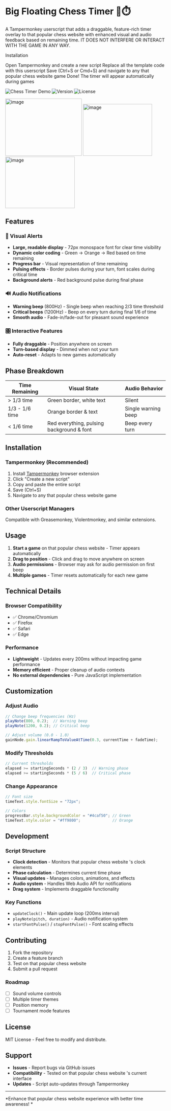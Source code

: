 # Big Floating Chess Timer 🏁⏱️

A Tampermonkey userscript that adds a draggable, feature-rich timer overlay to that popular chess website with enhanced visual and audio feedback based on remaining time. IT DOES NOT INTERFERE OR INTERACT WITH THE GAME IN ANY WAY.

Installation

Open Tampermonkey and create a new script
Replace all the template code with this userscript
Save (Ctrl+S or Cmd+S) and navigate to any that popular chess website  game
Done! The timer will appear automatically during games

![Chess Timer Demo](https://img.shields.io/badge/Chess.com-Compatible-green) ![Version](https://img.shields.io/badge/Version-2025--08--08-blue) ![License](https://img.shields.io/badge/License-MIT-yellow)

<img width="240" height="179" alt="image" src="https://github.com/user-attachments/assets/53f7a096-6e23-48b7-9634-694ff5320f3b" />
<img width="217" height="162" alt="image" src="https://github.com/user-attachments/assets/c39b83e3-d005-4f81-a07b-ac4286249102" />
<img width="218" height="161" alt="image" src="https://github.com/user-attachments/assets/9e8624e8-9e14-483e-9cde-6eb9dae5e066" />

## Features

### 🎯 Visual Alerts
- **Large, readable display** - 72px monospace font for clear time visibility
- **Dynamic color coding** - Green → Orange → Red based on time remaining
- **Progress bar** - Visual representation of time remaining
- **Pulsing effects** - Border pulses during your turn, font scales during critical time
- **Background alerts** - Red background pulse during final phase

### 🔊 Audio Notifications
- **Warning beep** (800Hz) - Single beep when reaching 2/3 time threshold
- **Critical beeps** (1200Hz) - Beep on every turn during final 1/6 of time
- **Smooth audio** - Fade-in/fade-out for pleasant sound experience

### 🎛️ Interactive Features
- **Fully draggable** - Position anywhere on screen
- **Turn-based display** - Dimmed when not your turn
- **Auto-reset** - Adapts to new games automatically

## Phase Breakdown

| Time Remaining | Visual State | Audio Behavior |
|----------------|--------------|----------------|
| > 1/3 time | Green border, white text | Silent |
| 1/3 - 1/6 time | Orange border & text | Single warning beep |
| < 1/6 time | Red everything, pulsing background & font | Beep every turn |

## Installation

### Tampermonkey (Recommended)
1. Install [Tampermonkey](https://www.tampermonkey.net/) browser extension
2. Click "Create a new script"
3. Copy and paste the entire script
4. Save (Ctrl+S)
5. Navigate to any that popular chess website  game

### Other Userscript Managers
Compatible with Greasemonkey, Violentmonkey, and similar extensions.

## Usage

1. **Start a game** on that popular chess website  - Timer appears automatically
2. **Drag to position** - Click and drag to move anywhere on screen
3. **Audio permissions** - Browser may ask for audio permission on first beep
4. **Multiple games** - Timer resets automatically for each new game

## Technical Details

### Browser Compatibility
- ✅ Chrome/Chromium
- ✅ Firefox
- ✅ Safari
- ✅ Edge

### Performance
- **Lightweight** - Updates every 200ms without impacting game performance
- **Memory efficient** - Proper cleanup of audio contexts
- **No external dependencies** - Pure JavaScript implementation

## Customization

### Adjust Audio
```javascript
// Change beep frequencies (Hz)
playNote(800, 0.2);  // Warning beep
playNote(1200, 0.2); // Critical beep

// Adjust volume (0.0 - 1.0)
gainNode.gain.linearRampToValueAtTime(0.3, currentTime + fadeTime);
```

### Modify Thresholds
```javascript
// Current thresholds
elapsed >= startingSeconds * (2 / 3)  // Warning phase
elapsed >= startingSeconds * (5 / 6)  // Critical phase
```

### Change Appearance
```javascript
// Font size
timeText.style.fontSize = "72px";

// Colors
progressBar.style.backgroundColor = "#4caf50"; // Green
timeText.style.color = "#ff9800";              // Orange
```

## Development

### Script Structure
- **Clock detection** - Monitors that popular chess website 's clock elements
- **Phase calculation** - Determines current time phase
- **Visual updates** - Manages colors, animations, and effects
- **Audio system** - Handles Web Audio API for notifications
- **Drag system** - Implements draggable functionality


### Key Functions
- `updateClock()` - Main update loop (200ms interval)
- `playNote(pitch, duration)` - Audio notification system
- `startFontPulse()` / `stopFontPulse()` - Font scaling effects

## Contributing

1. Fork the repository
2. Create a feature branch
3. Test on that popular chess website 
4. Submit a pull request

### Roadmap
- [ ] Sound volume controls
- [ ] Multiple timer themes
- [ ] Position memory
- [ ] Tournament mode features

## License

MIT License - Feel free to modify and distribute.

## Support

- **Issues** - Report bugs via GitHub issues
- **Compatibility** - Tested on that popular chess website 's current interface
- **Updates** - Script auto-updates through Tampermonkey

---

*Enhance that popular chess website experience with better time awareness! *
